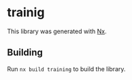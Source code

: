# trainig

This library was generated with [Nx](https://nx.dev).

## Building

Run `nx build training` to build the library.
